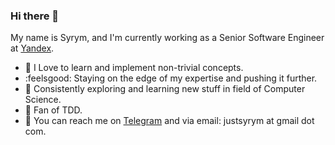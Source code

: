 ### Hi there 👋

My name is Syrym, and I'm currently working as a Senior Software Engineer at <a href="https://github.com/yandex">Yandex</a>.
- :gem: I Love to learn and implement non-trivial concepts.
- :feelsgood: Staying on the edge of my expertise and pushing it further. 
- :microscope: Consistently exploring and learning new stuff in field of Computer Science.
- :hammer: Fan of TDD.
- :email: You can reach me on <a href="https://t.me/orandakaiu">Telegram</a> and via email: justsyrym at gmail dot com.
